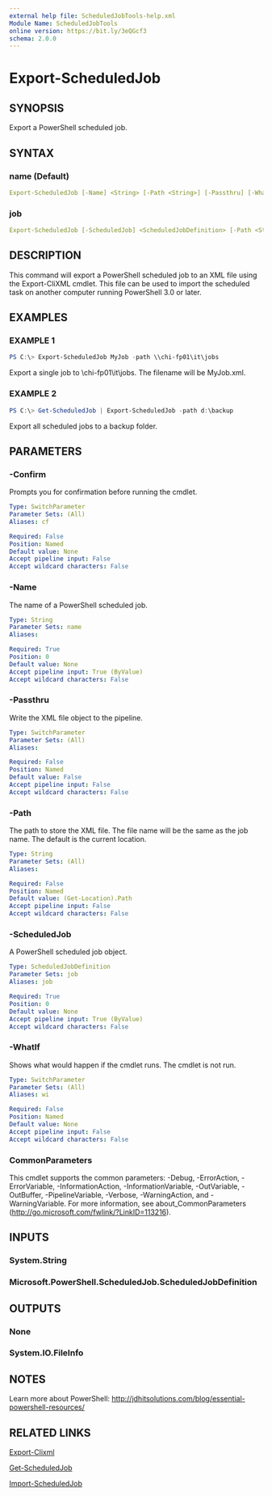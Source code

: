 ```yaml
---
external help file: ScheduledJobTools-help.xml
Module Name: ScheduledJobTools
online version: https://bit.ly/3eQGcf3
schema: 2.0.0
---
```


# Export-ScheduledJob

## SYNOPSIS

Export a PowerShell scheduled job.

## SYNTAX

### name (Default)

```yaml
Export-ScheduledJob [-Name] <String> [-Path <String>] [-Passthru] [-WhatIf] [-Confirm] [<CommonParameters>]
```

### job

```yaml
Export-ScheduledJob [-ScheduledJob] <ScheduledJobDefinition> [-Path <String>] [-Passthru] [-WhatIf] [-Confirm] [<CommonParameters>]
```

## DESCRIPTION

This command will export a PowerShell scheduled job to an XML file using the Export-CliXML cmdlet. This file can be used to import the scheduled task on another computer running PowerShell 3.0 or later.

## EXAMPLES

### EXAMPLE 1

```PowerShell
PS C:\> Export-ScheduledJob MyJob -path \\chi-fp01\it\jobs
```

Export a single job to \\chi-fp01\it\jobs. The filename will be MyJob.xml.

### EXAMPLE 2

```powershell
PS C:\> Get-ScheduledJob | Export-ScheduledJob -path d:\backup
```

Export all scheduled jobs to a backup folder.

## PARAMETERS

### -Confirm

Prompts you for confirmation before running the cmdlet.

```yaml
Type: SwitchParameter
Parameter Sets: (All)
Aliases: cf

Required: False
Position: Named
Default value: None
Accept pipeline input: False
Accept wildcard characters: False
```

### -Name

The name of a PowerShell scheduled job.

```yaml
Type: String
Parameter Sets: name
Aliases:

Required: True
Position: 0
Default value: None
Accept pipeline input: True (ByValue)
Accept wildcard characters: False
```

### -Passthru

Write the XML file object to the pipeline.

```yaml
Type: SwitchParameter
Parameter Sets: (All)
Aliases:

Required: False
Position: Named
Default value: False
Accept pipeline input: False
Accept wildcard characters: False
```

### -Path

The path to store the XML file. The file name will be the same as the job name. The default is the current location.

```yaml
Type: String
Parameter Sets: (All)
Aliases:

Required: False
Position: Named
Default value: (Get-Location).Path
Accept pipeline input: False
Accept wildcard characters: False
```

### -ScheduledJob

A PowerShell scheduled job object.

```yaml
Type: ScheduledJobDefinition
Parameter Sets: job
Aliases: job

Required: True
Position: 0
Default value: None
Accept pipeline input: True (ByValue)
Accept wildcard characters: False
```

### -WhatIf

Shows what would happen if the cmdlet runs. The cmdlet is not run.

```yaml
Type: SwitchParameter
Parameter Sets: (All)
Aliases: wi

Required: False
Position: Named
Default value: None
Accept pipeline input: False
Accept wildcard characters: False
```

### CommonParameters

This cmdlet supports the common parameters: -Debug, -ErrorAction, -ErrorVariable, -InformationAction, -InformationVariable, -OutVariable, -OutBuffer, -PipelineVariable, -Verbose, -WarningAction, and -WarningVariable. For more information, see about_CommonParameters (http://go.microsoft.com/fwlink/?LinkID=113216).

## INPUTS

### System.String

### Microsoft.PowerShell.ScheduledJob.ScheduledJobDefinition

## OUTPUTS

### None

### System.IO.FileInfo

## NOTES

Learn more about PowerShell: http://jdhitsolutions.com/blog/essential-powershell-resources/

## RELATED LINKS

[Export-Clixml]()

[Get-ScheduledJob]()

[Import-ScheduledJob](Import-ScheduledJob.md)
